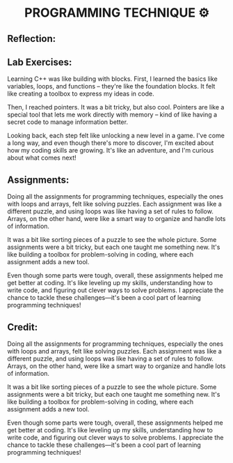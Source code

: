 <h1 align="center"> PROGRAMMING TECHNIQUE ⚙️</h1>
<h2 align="left"> Reflection: </h2>
<h2 align="left"> Lab Exercises: </h2>
<p>

  Learning C++ was like building with blocks. First, I learned the basics like variables, loops, and functions – they're like the foundation blocks. It felt like creating a toolbox to express my ideas in code.

Then, I reached pointers. It was a bit tricky, but also cool. Pointers are like a special tool that lets me work directly with memory – kind of like having a secret code to manage information better.

Looking back, each step felt like unlocking a new level in a game. I've come a long way, and even though there's more to discover, I'm excited about how my coding skills are growing. It's like an adventure, and I'm curious about what comes next!

</p>

<h2 align="left"> Assignments: </h2>

<p>

  Doing all the assignments for programming techniques, especially the ones with loops and arrays, felt like solving puzzles. Each assignment was like a different puzzle, and using loops was like having a set of rules to follow. Arrays, on the other hand, were like a smart way to organize and handle lots of information.

It was a bit like sorting pieces of a puzzle to see the whole picture. Some assignments were a bit tricky, but each one taught me something new. It's like building a toolbox for problem-solving in coding, where each assignment adds a new tool.

Even though some parts were tough, overall, these assignments helped me get better at coding. It's like leveling up my skills, understanding how to write code, and figuring out clever ways to solve problems. I appreciate the chance to tackle these challenges—it's been a cool part of learning programming techniques!

</p>

<h2 align="left"> Credit: </h2>
<p>

  Doing all the assignments for programming techniques, especially the ones with loops and arrays, felt like solving puzzles. Each assignment was like a different puzzle, and using loops was like having a set of rules to follow. Arrays, on the other hand, were like a smart way to organize and handle lots of information.

It was a bit like sorting pieces of a puzzle to see the whole picture. Some assignments were a bit tricky, but each one taught me something new. It's like building a toolbox for problem-solving in coding, where each assignment adds a new tool.

Even though some parts were tough, overall, these assignments helped me get better at coding. It's like leveling up my skills, understanding how to write code, and figuring out clever ways to solve problems. I appreciate the chance to tackle these challenges—it's been a cool part of learning programming techniques!

</p>
